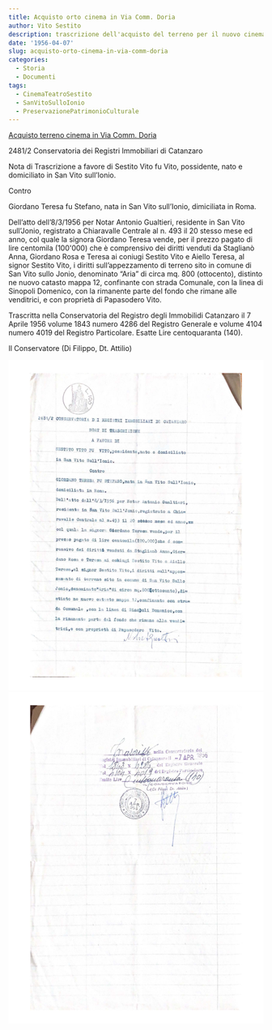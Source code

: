 ```yaml
---
title: Acquisto orto cinema in Via Comm. Doria
author: Vito Sestito
description: trascrizione dell'acquisto del terreno per il nuovo cinema
date: '1956-04-07'
slug: acquisto-orto-cinema-in-via-comm-doria
categories:
  - Storia
  - Documenti
tags:
  - CinemaTeatroSestito
  - SanVitoSulloIonio
  - PreservazionePatrimonioCulturale
---
```


[Acquisto terreno cinema in Via Comm. Doria](/1955/12/26/acquisto-terreno-cinema-in-via-comm-doria/)

2481/2 Conservatoria dei Registri Immobiliari di Catanzaro

Nota di Trascrizione a favore di Sestito Vito fu Vito, possidente, nato e domiciliato in San Vito sull’Ionio.

Contro

Giordano Teresa fu Stefano, nata in San Vito sull’Ionio, dimiciliata in Roma.

Dell’atto dell’8/3/1956 per Notar Antonio Gualtieri, residente in San Vito sull’Jonio, registrato a Chiaravalle Centrale al n. 493 il 20 stesso mese ed anno, col quale la signora Giordano Teresa vende, per il prezzo pagato di lire centomila (100'000) che è comprensivo dei diritti venduti da Staglianò Anna, Giordano Rosa e Teresa ai coniugi Sestito Vito e Aiello Teresa, al signor Sestito Vito, i diritti sull’appezzamento di terreno sito in comune di San Vito sullo Jonio, denominato “Aria” di circa mq. 800 (ottocento), distinto ne nuovo catasto mappa 12, confinante con strada Comunale, con la linea di Sinopoli Domenico, con la rimanente parte del fondo che rimane alle venditrici, e con proprietà di Papasodero Vito.

Trascritta nella Conservatoria del Registro degli Immobilidi Catanzaro il 7 Aprile 1956 volume 1843 numero 4286 del Registro Generale e volume 4104 numero 4019 del Registro Particolare. Esatte Lire centoquaranta (140).

Il Conservatore (Di Filippo, Dt. Attilio)

![1956-04-07 Acquisto orto cinema in Via Comm. Doria 1](images/19560407AcquistoOrtoCinema1.jpg)
![1956-04-07 Acquisto orto cinema in Via Comm. Doria 2](images/19560407AcquistoOrtoCinema2.jpg)